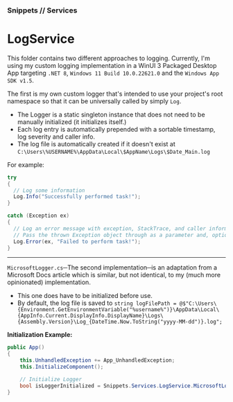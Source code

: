 ### Snippets // Services
# LogService

This folder contains two different approaches to logging. Currently, I'm using my custom logging implementation in a WinUI 3 Packaged Desktop App targeting `.NET 8`, `Windows 11 Build 10.0.22621.0` and the `Windows App SDK v1.5`.

The first is my own custom logger that's intended to use your project's root namespace so that it can be universally called by simply `Log`.
- The Logger is a static singleton instance that does not need to be manually initialized (it initializes itself.)
- Each log entry is automatically prepended with a sortable timestamp, log severity and caller info.
- The log file is automatically created if it doesn't exist at `C:\Users\%USERNAME%\AppData\Local\$AppName\Logs\$Date_Main.log`

For example:
```cs
try
{
  // Log some information
  Log.Info("Successfully performed task!");
}

catch (Exception ex)
{
  // Log an error message with exception, StackTrace, and caller information included automatically
  // Pass the thrown Exception object through as a parameter and, optionally, include a custom message string to provide context.
  Log.Error(ex, "Failed to perform task!");
}
```

---

`MicrosoftLogger.cs`─The second implementation─is an adaptation from a Microsoft Docs article which is similar, but not identical, to my (much more opinionated) implementation.
- This one does have to be initialized before use.
- By default, the log file is saved to `string logFilePath = @$"C:\Users\{Environment.GetEnvironmentVariable("%username%")}\AppData\Local\{AppInfo.Current.DisplayInfo.DisplayName}\Logs\{Assembly.Version}\Log_{DateTime.Now.ToString("yyyy-MM-dd")}.log";`

**Initialization Example:**
```cs
public App()
{
    this.UnhandledException += App_UnhandledException;
    this.InitializeComponent();

    // Initialize Logger
    bool isLoggerInitialized = Snippets.Services.LogService.MicrosoftLogger.InitializeLogger(@"\Logs\", false);
}
```

